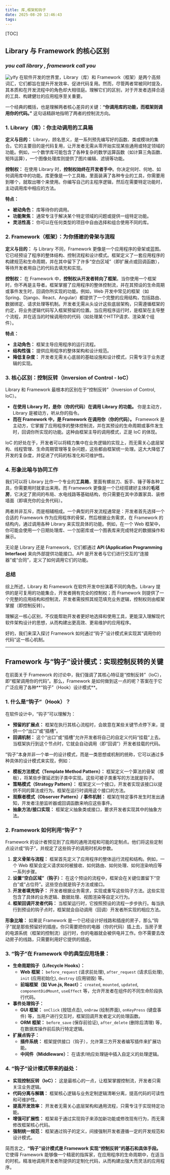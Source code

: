 ```yaml
---
title: 库,框架和钩子
date: 2025-08-20 12:46:43
tags:
---
```

[TOC]

## Library 与 Framework 的核心区别
### ***you call library , framework call you***
![ylfy](./images/DqCkT.png)
在软件开发的世界里，Library（库）和 Framework（框架）是两个高频词汇，它们都旨在提升开发效率、促进代码复用。然而，尽管两者常被同时提及，其本质和在开发流程中的角色却大相径庭。理解它们的区别，对于开发者选择合适的工具、构建健壮的应用程序至关重要。

一个经典的概括，也是理解两者核心差异的关键：**“你调用库的功能，而框架则调用你的代码。”** 这句话精辟地指明了两者的控制流方向。

### 1. Library（库）：你主动调用的工具箱

**定义与目的：**
Library，顾名思义，是一系列预先编写好的函数、类或模块的集合。它的主要目的是代码复用，让开发者无需从零开始实现某些通用或特定领域的功能。例如，一个数学库可能包含了各种复杂的数学运算函数（如计算三角函数、矩阵运算），一个图像处理库则提供了图片编辑、滤镜等功能。

**控制权：**
在使用 Library 时，**控制权始终在开发者手中**。你决定何时、何地、如何调用库中的功能。库更像是一个工具箱，里面装满了各种专业的工具，你需要用到哪个，就取出哪个来使用。你编写自己的主程序逻辑，然后在需要特定功能时，主动调用库中相应的方法。

**特点：**
*   **被动角色：** 库等待你的调用。
*   **功能聚焦：** 通常专注于解决某个特定领域的问题或提供一组特定功能。
*   **灵活性高：** 你可以在任何类型的项目中自由选择和组合使用不同的库。

### 2. Framework（框架）：为你搭建的骨架与流程

**定义与目的：**
与 Library 不同，Framework 更像是一个应用程序的骨架或蓝图。它已经预设了程序的整体结构、控制流程和设计模式。框架定义了一套应用程序的构建规范和生命周期，并在其中留下了许多“空白区域”（即扩展点或回调函数），等待开发者用自己的代码去填充和实现。

**控制权：**
在 Framework 中，**控制权从开发者转向了框架**。当你使用一个框架时，你不再是主导者。框架掌握了应用程序的整体控制流，并在其预设的生命周期或事件发生时，回调你所实现的功能。例如，Web 开发中常见的框架（如 Spring、Django、React、Angular）都提供了一个完整的应用结构，包括路由、数据绑定、请求处理等机制。开发者无需从头设计这些底层架构，只需遵循框架的约定，将业务逻辑代码写入框架预留的位置。当应用程序运行时，是框架在主导整个流程，并在适当的时候调用你的代码（如处理某个HTTP请求、渲染某个组件）。

**特点：**
*   **主动角色：** 框架主导应用程序的运行流程。
*   **结构性强：** 提供应用程序的整体架构和设计规范。
*   **降低复杂度：** 开发者无需关心底层的基础设施和设计模式，只需专注于业务逻辑的实现。

### 3. 核心区别：控制反转（Inversion of Control - IoC）

Library 和 Framework 最根本的区别在于“控制反转”（Inversion of Control, IoC）。

*   **在使用 Library 时，是你（你的代码）在调用 Library 的功能。** 你是主动方，Library 是被动方，听从你的指令。
*   **而在 Framework 中，是 Framework 在调用你（你的代码）。** Framework 是主动方，它掌握了应用程序的整体控制流，并在其预设的生命周期或事件发生时，回调你所实现的功能。这种由框架主导的调用模式，正是 IoC 的体现。

IoC 的好处在于，开发者可以将精力集中在业务逻辑的实现上，而无需关心底层架构、线程管理、生命周期管理等复杂问题，这些都由框架统一处理。这大大降低了开发的复杂度，并促进了代码的标准化和可维护性。

### 4. 形象比喻与协同工作

我们可以将 Library 比作一个专业的**工具箱**，里面有螺丝刀、扳手、锤子等各种工具，你需要用时就拿出来用。而 Framework 更像是一个已经搭建好主体的**毛坯房**，它决定了房间的布局、水电线路等基础结构，你只需要在其中添置家具、装修墙面（即填充你的业务代码）。

两者并非互斥，而是相辅相成。一个典型的开发流程通常是：开发者首先选择一个合适的 Framework 作为应用程序的骨架，然后根据业务需求，在 Framework 的结构内，通过调用各种 Library 来实现具体的功能。例如，在一个 Web 框架中，你可能会使用一个日期处理库、一个加密库或一个图表库来完成特定的数据操作和展示。

无论是 Library 还是 Framework，它们都通过 **API (Application Programming Interface)** 来向外部提供功能接口。API 是开发者与它们进行交互的“连接器”或“合同”，定义了如何调用它们的功能。

### 总结

综上所述，Library 和 Framework 在软件开发中扮演着不同的角色。Library 提供的是可复用的功能集合，开发者拥有完全的控制权；而 Framework 则提供了一个完整的应用结构和控制流，开发者需按照其规范填充业务逻辑，控制权则由框架掌握（即控制反转）。

理解这一核心区别，不仅能帮助开发者更好地选择和使用工具，更能深入理解现代软件架构设计的思想，从而构建出更高效、更易维护的应用程序。

好的，我们来深入探讨 Framework 如何通过“钩子”设计模式来实现其“调用你的代码”这一核心机制。

---

## Framework 与“钩子”设计模式：实现控制反转的关键

在前面关于 Framework 的讨论中，我们强调了其核心特征是“控制反转”（IoC），即“框架调用你的代码”。那么，Framework 是如何做到这一点的呢？答案在于它广泛应用了各种**“钩子”（Hook）设计模式**。

### 1. 什么是“钩子”（Hook）？

在软件设计中，“钩子”可以理解为：
*   **预留的扩展点：** 框架在执行其核心流程时，会故意在某些关键节点停下来，提供一个“出口”或“插槽”。
*   **回调机制：** 这个“出口”或“插槽”允许开发者将自己的自定义代码“挂载”上去。当框架执行到这个节点时，它就会自动调用（即“回调”）开发者挂载的代码。

“钩子”本身并非一个单一的设计模式，而是一类思想或机制的统称，它可以通过多种具体的设计模式来实现，例如：
*   **模板方法模式（Template Method Pattern）：** 框架定义一个算法的骨架（模板），将某些步骤延迟到子类中实现。这些可被子类重写的方法就是钩子。
*   **策略模式（Strategy Pattern）：** 框架定义一个接口，开发者实现该接口以提供不同的算法或行为。框架在运行时调用这个接口的方法。
*   **观察者模式（Observer Pattern）/ 事件机制：** 框架在特定事件发生时发出通知，开发者注册监听器或回调函数来响应这些事件。
*   **抽象方法/接口实现：** 框架定义抽象类或接口，要求开发者实现其中的抽象方法。

### 2. Framework 如何利用“钩子”？

Framework 的设计者预见到了应用的通用流程和可能的定制点。他们将这些定制点设计成“钩子”，并规定了这些钩子的调用时机和参数。

1.  **定义骨架与流程：** 框架首先定义了应用程序的整体运行流程和结构。例如，一个 Web 框架会定义请求如何被接收、如何路由、如何处理、如何渲染响应等一系列步骤。
2.  **设置“空白区域”（钩子）：** 在这个预设的流程中，框架会在关键位置留下“空白”或“占位符”。这些空白就是钩子方法或接口。
3.  **开发者填充钩子：** 开发者根据业务需求，实现或重写这些钩子方法。这些实现包含了具体的业务逻辑、数据处理、视图渲染等自定义行为。
4.  **框架回调开发者代码：** 当框架运行时，它按照预设的流程一步步执行。每当执行到预设的钩子点时，框架就会自动调用（回调）开发者所实现的相应方法。

**形象比喻：**
如果说 Framework 是一个已经设计好线路和插座的房子，那么“钩子”就是那些预留好的插座。你只需要把你的电器（你的代码）插上去，当房子里的电源系统（框架的控制流）运行时，你的电器就会被供电并工作。你不需要去改动房子的线路，只需要利用好它提供的插座。

### 3. “钩子”在 Framework 中的典型应用场景：

*   **生命周期钩子（Lifecycle Hooks）：**
    *   **Web 框架：** `before_request` (请求前处理), `after_request` (请求后处理), `init` (应用初始化), `destroy` (应用销毁) 等。
    *   **前端框架（如 Vue.js, React）：** `created`, `mounted`, `updated`, `componentDidMount`, `useEffect` 等，允许开发者在组件的不同生命阶段执行代码。
*   **事件处理钩子：**
    *   **GUI 框架：** `onClick` (按钮点击), `onDraw` (绘制界面), `onKeyPress` (键盘事件) 等，当用户进行交互时，框架回调开发者定义的处理函数。
    *   **ORM 框架：** `before_save` (保存前验证), `after_delete` (删除后清理) 等，在数据库操作前后执行特定逻辑。
*   **扩展点钩子：**
    *   **插件系统：** 框架提供接口（钩子），允许第三方开发者编写插件来扩展功能。
    *   **中间件（Middleware）：** 在请求/响应处理链中插入自定义的处理逻辑。

### 4. “钩子”设计模式带来的益处：

*   **实现控制反转（IoC）：** 这是最核心的一点，让框架掌握控制流，开发者只需关注业务逻辑。
*   **代码分离与解耦：** 框架核心逻辑与业务定制逻辑清晰分离，提高代码的可读性和可维护性。
*   **提高开发效率：** 开发者无需关心底层架构和通用流程，只需专注于实现特定功能。
*   **增强可扩展性：** 框架易于通过实现钩子来添加新功能或修改现有行为，而无需修改框架核心代码。
*   **强制统一规范：** 框架通过钩子的定义，间接强制开发者遵循一定的开发规范和设计模式。

简而言之，**“钩子”设计模式是 Framework 实现“控制反转”的基石和具体手段。** 它使得 Framework 能够像一个精密的指挥家，在应用程序的生命周期中，在适当的时机，精准地调用开发者所提供的定制化代码，从而构建出强大而灵活的应用程序。